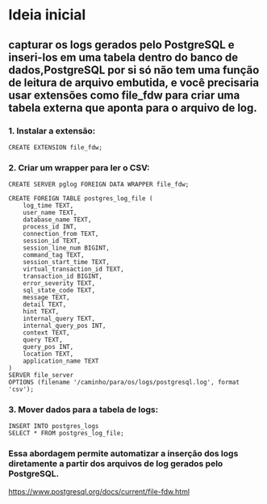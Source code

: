 
# Ideia inicial 

## capturar os logs gerados pelo PostgreSQL e inseri-los em uma tabela dentro do banco de dados,PostgreSQL por si só não tem uma função de leitura de arquivo embutida, e você precisaria usar extensões como file_fdw para criar uma tabela externa que aponta para o arquivo de log.


### 1. Instalar a extensão:

```
CREATE EXTENSION file_fdw;
```


### 2. Criar um wrapper para ler o CSV:

```
CREATE SERVER pglog FOREIGN DATA WRAPPER file_fdw;

CREATE FOREIGN TABLE postgres_log_file (
    log_time TEXT,
    user_name TEXT,
    database_name TEXT,
    process_id INT,
    connection_from TEXT,
    session_id TEXT,
    session_line_num BIGINT,
    command_tag TEXT,
    session_start_time TEXT,
    virtual_transaction_id TEXT,
    transaction_id BIGINT,
    error_severity TEXT,
    sql_state_code TEXT,
    message TEXT,
    detail TEXT,
    hint TEXT,
    internal_query TEXT,
    internal_query_pos INT,
    context TEXT,
    query TEXT,
    query_pos INT,
    location TEXT,
    application_name TEXT
)
SERVER file_server
OPTIONS (filename '/caminho/para/os/logs/postgresql.log', format 'csv');
```


### 3. Mover dados para a tabela de logs:

```
INSERT INTO postgres_logs
SELECT * FROM postgres_log_file;
```


### Essa abordagem permite automatizar a inserção dos logs diretamente a partir dos arquivos de log gerados pelo PostgreSQL.


https://www.postgresql.org/docs/current/file-fdw.html
